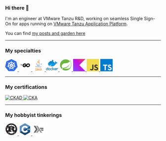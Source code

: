 ### Hi there 👋

I'm an engineer at VMware Tanzu R&D, working on seamless Single Sign-On for apps running on [VMware Tanzu Application Platform](https://tanzu.vmware.com/application-platform).

You can find [my posts and garden here](https://www.dmitriydubson.com)

---

### My specialties

<div id="specialties">
  <a href="https://github.com/topics/kubernetes">
  	<img alt="Kubernetes" width="40px" src="https://raw.githubusercontent.com/github/explore/80688e429a7d4ef2fca1e82350fe8e3517d3494d/topics/kubernetes/kubernetes.png" />
  </a>
  <a href="https://github.com/topics/go">
  	<img alt="Go Lang" width="40px" src="https://raw.githubusercontent.com/github/explore/80688e429a7d4ef2fca1e82350fe8e3517d3494d/topics/go/go.png" />
  </a>

  <a href="https://github.com/topics/java">
  	<img alt="Java" width="40px" src="https://raw.githubusercontent.com/github/explore/80688e429a7d4ef2fca1e82350fe8e3517d3494d/topics/java/java.png" />
  </a>

  <a href="https://github.com/topics/docker">
  	<img alt="Docker" width="40px" src="https://raw.githubusercontent.com/github/explore/80688e429a7d4ef2fca1e82350fe8e3517d3494d/topics/docker/docker.png" />
  </a>

   <a href="https://github.com/topics/spring-boot">
	<img alt="Spring Boot" width="40px" src="https://raw.githubusercontent.com/github/explore/80688e429a7d4ef2fca1e82350fe8e3517d3494d/topics/spring-boot/spring-boot.png" />
  </a>

   <a href="https://github.com/topics/kotlin">
    <img alt="Kotlin" width="40px" src="https://raw.githubusercontent.com/github/explore/80688e429a7d4ef2fca1e82350fe8e3517d3494d/topics/kotlin/kotlin.png" />
  </a>

   <a href="https://github.com/topics/javascript">
    <img alt="Javascript" width="40px" src="https://raw.githubusercontent.com/github/explore/80688e429a7d4ef2fca1e82350fe8e3517d3494d/topics/javascript/javascript.png" />
  </a>

  <a href="https://github.com/topics/typescript">
	<img alt="Typescript" width="40px" src="https://raw.githubusercontent.com/github/explore/80688e429a7d4ef2fca1e82350fe8e3517d3494d/topics/typescript/typescript.png" />
  </a>
</div>

---

### My certifications

<div id="certifications">
	<a href="https://www.credly.com/badges/17469638-a970-4434-a082-f93cd6a5ea1f">
        <img alt="CKAD" width="80px" src="https://images.credly.com/size/680x680/images/f88d800c-5261-45c6-9515-0458e31c3e16/ckad_from_cncfsite.png" />
	</a>
    <a href="https://www.credly.com/badges/8f830f24-aa86-4b9f-82cc-a686bb3a15fc">
        <img alt="CKA" width="80px" src="https://images.credly.com/size/680x680/images/8b8ed108-e77d-4396-ac59-2504583b9d54/cka_from_cncfsite__281_29.png" />
    </a>
</div>

---

### My hobbyist tinkerings

<div id="hobbies">
    <a href="https://github.com/topics/rust">
        <img alt="Rust" width="40px" src="https://raw.githubusercontent.com/github/explore/80688e429a7d4ef2fca1e82350fe8e3517d3494d/topics/rust/rust.png" />
    </a>
    <a href="https://github.com/topics/cpp">
        <img alt="C++" width="40px" src="https://raw.githubusercontent.com/github/explore/80688e429a7d4ef2fca1e82350fe8e3517d3494d/topics/cpp/cpp.png" />
    </a>
    <a href="https://github.com/topics/haskell">
        <img alt="Haskell" width="40px" src="https://raw.githubusercontent.com/github/explore/80688e429a7d4ef2fca1e82350fe8e3517d3494d/topics/haskell/haskell.png" />
    </a>
</div>
